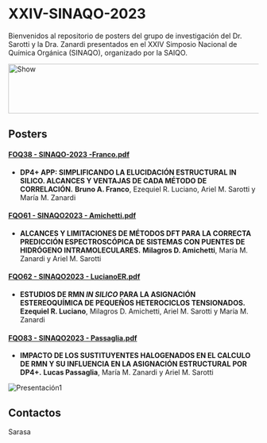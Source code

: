 # XXIV-SINAQO-2023

Bienvenidos al repositorio de posters del grupo de investigación del Dr. Sarotti y la Dra. Zanardi presentados en el XXIV Simposio Nacional de Química Orgánica (SINAQO), organizado por la SAIQO.

<img alt="Show" src="https://github.com/Sarotti-Lab/XXIV-SINAQO-2023/assets/101182775/eb84d5ae-ff25-4d51-a054-6638c6336780" width="578" height="100"/>


## Posters 

#### [FOQ38 - SINAQO-2023 -Franco.pdf](https://github.com/Sarotti-Lab/XXIV-SINAQO-2023/files/13241703/FOQ38.-.SINAQO-2023.-Franco.pdf)
* **DP4+ APP: SIMPLIFICANDO LA ELUCIDACIÓN ESTRUCTURAL IN SILICO. ALCANCES Y VENTAJAS DE CADA MÉTODO DE CORRELACIÓN.** 
 **Bruno A. Franco**, Ezequiel R. Luciano, Ariel M. Sarotti y María M. Zanardi 

#### [FQO61 - SINAQO2023 - Amichetti.pdf](https://github.com/Sarotti-Lab/XXIV-SINAQO-2023/files/13242421/FQO61.-.SINAQO2023.-.Amichetti.pdf)
* **ALCANCES Y LIMITACIONES DE MÉTODOS DFT PARA LA CORRECTA PREDICCIÓN ESPECTROSCÓPICA DE SISTEMAS CON PUENTES DE HIDRÓGENO INTRAMOLECULARES.**
  **Milagros D. Amichetti**, María M. Zanardi y Ariel M. Sarotti

#### [FQO62 - SINAQO2023 - LucianoER.pdf](https://github.com/Sarotti-Lab/XXIV-SINAQO-2023/files/13242428/FQO62.-.SINAQO2023.-.LucianoER.pdf)
* **ESTUDIOS DE RMN _IN SILICO_ PARA LA ASIGNACIÓN ESTEREOQUÍMICA DE PEQUEÑOS HETEROCICLOS TENSIONADOS.**
  **Ezequiel R. Luciano**, Milagros D. Amichetti, Ariel M. Sarotti y María M. Zanardi

#### [FQO83 - SINAQO2023 - Passaglia.pdf](https://github.com/Sarotti-Lab/XXIV-SINAQO-2023/files/13242465/FQO83.-.SINAQO2023.-.Passaglia.pdf)
* **IMPACTO DE LOS SUSTITUYENTES HALOGENADOS EN EL CALCULO DE RMN Y SU INFLUENCIA EN LA ASIGNACIÓN ESTRUCTURAL POR DP4+.**
  **Lucas Passaglia**, María M. Zanardi y Ariel M. Sarotti

![Presentación1](https://github.com/Sarotti-Lab/XXIV-SINAQO-2023/assets/101182775/934d2817-d087-4069-a444-f8e6fb6093cc)

## Contactos
Sarasa
